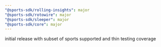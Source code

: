 ```yaml
---
"@sports-sdk/rolling-insights": major
"@sports-sdk/rotowire": major
"@sports-sdk/sleeper": major
"@sports-sdk/core": major
---
```


initial release with subset of sports supported and thin testing coverage
